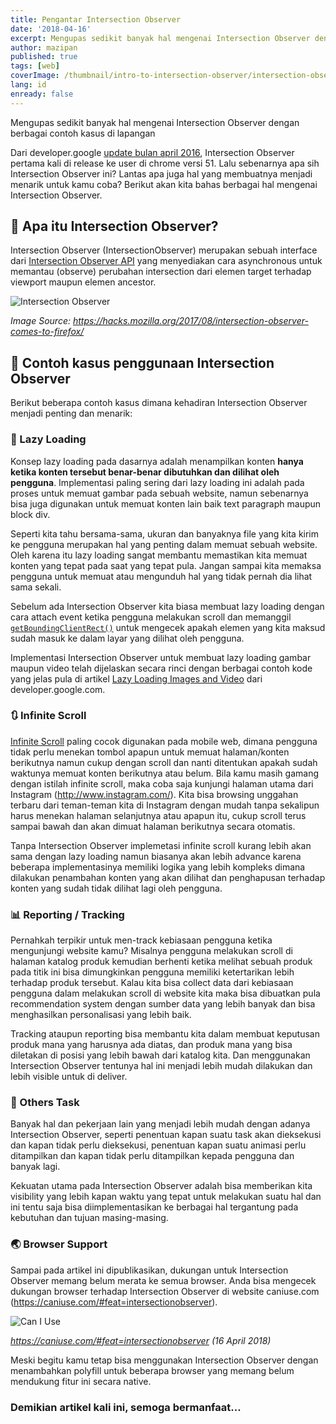 ```yaml
---
title: Pengantar Intersection Observer
date: '2018-04-16'
excerpt: Mengupas sedikit banyak hal mengenai Intersection Observer dengan berbagai contoh kasus di lapangan
author: mazipan
published: true
tags: [web]
coverImage: /thumbnail/intro-to-intersection-observer/intersection-observer.jpg
lang: id
enready: false
---
```


Mengupas sedikit banyak hal mengenai Intersection Observer dengan berbagai contoh kasus di lapangan

Dari developer.google [update bulan april 2016](https://developers.google.com/web/updates/2016/04/intersectionobserver), Intersection Observer pertama kali di release ke user di chrome versi 51. Lalu sebenarnya apa sih Intersection Observer ini? Lantas apa juga hal yang membuatnya menjadi menarik untuk kamu coba? Berikut akan kita bahas berbagai hal mengenai Intersection Observer.

## 📒 Apa itu Intersection Observer?

Intersection Observer (IntersectionObserver) merupakan sebuah interface dari [Intersection Observer API](https://developer.mozilla.org/en-US/docs/Web/API/Intersection_Observer_API) yang menyediakan cara asynchronous untuk memantau (observe) perubahan intersection dari elemen target terhadap viewport maupun elemen ancestor.

![Intersection Observer](/thumbnail/intro-to-intersection-observer/window.png)

_Image Source: https://hacks.mozilla.org/2017/08/intersection-observer-comes-to-firefox/_

## 🍭 Contoh kasus penggunaan Intersection Observer

Berikut beberapa contoh kasus dimana kehadiran Intersection Observer menjadi penting dan menarik:

### 🌄 Lazy Loading

Konsep lazy loading pada dasarnya adalah menampilkan konten **hanya ketika konten tersebut benar-benar dibutuhkan dan dilihat oleh pengguna**. Implementasi paling sering dari lazy loading ini adalah pada proses untuk memuat gambar pada sebuah website, namun sebenarnya bisa juga digunakan untuk memuat konten lain baik text paragraph maupun block div.

Seperti kita tahu bersama-sama, ukuran dan banyaknya file yang kita kirim ke pengguna merupakan hal yang penting dalam memuat sebuah website. Oleh karena itu lazy loading sangat membantu memastikan kita memuat konten yang tepat pada saat yang tepat pula. Jangan sampai kita memaksa pengguna untuk memuat atau mengunduh hal yang tidak pernah dia lihat sama sekali.

Sebelum ada Intersection Observer kita biasa membuat lazy loading dengan cara attach event ketika pengguna melakukan scroll dan memanggil [`getBoundingClientRect()`](https://developer.mozilla.org/en-US/docs/Web/API/Element/getBoundingClientRect) untuk mengecek apakah elemen yang kita maksud sudah masuk ke dalam layar yang dilihat oleh pengguna.

Implementasi Intersection Observer untuk membuat lazy loading gambar maupun video telah dijelaskan secara rinci dengan berbagai contoh kode yang jelas pula di artikel [Lazy Loading Images and Video](https://developers.google.com/web/fundamentals/performance/lazy-loading-guidance/images-and-video/) dari developer.google.com.

### 🔃 Infinite Scroll

[Infinite Scroll](https://www.google.co.id/search?q=infinite+scroll) paling cocok digunakan pada mobile web, dimana pengguna tidak perlu menekan tombol apapun untuk memuat halaman/konten berikutnya namun cukup dengan scroll dan nanti ditentukan apakah sudah waktunya memuat konten berikutnya atau belum. Bila kamu masih gamang dengan istilah infinite scroll, maka coba saja kunjungi halaman utama dari Instagram (http://www.instagram.com/). Kita bisa browsing unggahan terbaru dari teman-teman kita di Instagram dengan mudah tanpa sekalipun harus menekan halaman selanjutnya atau apapun itu, cukup scroll terus sampai bawah dan akan dimuat halaman berikutnya secara otomatis.

Tanpa Intersection Observer implemetasi infinite scroll kurang lebih akan sama dengan lazy loading namun biasanya akan lebih advance karena beberapa implementasinya memiliki logika yang lebih kompleks dimana dilakukan penambahan konten yang akan dilihat dan penghapusan terhadap konten yang sudah tidak dilihat lagi oleh pengguna.

### 📊 Reporting / Tracking

Pernahkah terpikir untuk men-track kebiasaan pengguna ketika mengunjungi website kamu? Misalnya pengguna melakukan scroll di halaman katalog produk kemudian berhenti ketika melihat sebuah produk pada titik ini bisa dimungkinkan pengguna memiliki ketertarikan lebih terhadap produk tersebut. Kalau kita bisa collect data dari kebiasaan pengguna dalam melakukan scroll di website kita maka bisa dibuatkan pula recommendation system dengan sumber data yang lebih banyak dan bisa menghasilkan personalisasi yang lebih baik.

Tracking ataupun reporting bisa membantu kita dalam membuat keputusan produk mana yang harusnya ada diatas, dan produk mana yang bisa diletakan di posisi yang lebih bawah dari katalog kita. Dan menggunakan Intersection Observer tentunya hal ini menjadi lebih mudah dilakukan dan lebih visible untuk di deliver.

### 🔦 Others Task

Banyak hal dan pekerjaan lain yang menjadi lebih mudah dengan adanya Intersection Observer, seperti penentuan kapan suatu task akan dieksekusi dan kapan tidak perlu dieksekusi, penentuan kapan suatu animasi perlu ditampilkan dan kapan tidak perlu ditampilkan kepada pengguna dan banyak lagi.

Kekuatan utama pada Intersection Observer adalah bisa memberikan kita visibility yang lebih kapan waktu yang tepat untuk melakukan suatu hal dan ini tentu saja bisa diimplementasikan ke berbagai hal tergantung pada kebutuhan dan tujuan masing-masing.

### 🌏 Browser Support

Sampai pada artikel ini dipublikasikan, dukungan untuk Intersection Observer memang belum merata ke semua browser. Anda bisa mengecek dukungan browser terhadap Intersection Observer di website caniuse.com (https://caniuse.com/#feat=intersectionobserver).

![Can I Use](/thumbnail/intro-to-intersection-observer/can-i-use.png)

*https://caniuse.com/#feat=intersectionobserver (16 April 2018)*

Meski begitu kamu tetap bisa menggunakan Intersection Observer dengan menambahkan polyfill untuk beberapa browser yang memang belum mendukung fitur ini secara native.

### Demikian artikel kali ini, semoga bermanfaat...
